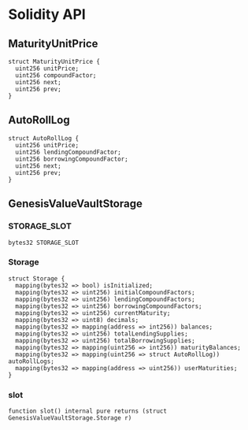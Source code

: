 # Solidity API

## MaturityUnitPrice

```solidity
struct MaturityUnitPrice {
  uint256 unitPrice;
  uint256 compoundFactor;
  uint256 next;
  uint256 prev;
}
```

## AutoRollLog

```solidity
struct AutoRollLog {
  uint256 unitPrice;
  uint256 lendingCompoundFactor;
  uint256 borrowingCompoundFactor;
  uint256 next;
  uint256 prev;
}
```

## GenesisValueVaultStorage

### STORAGE_SLOT

```solidity
bytes32 STORAGE_SLOT
```

### Storage

```solidity
struct Storage {
  mapping(bytes32 => bool) isInitialized;
  mapping(bytes32 => uint256) initialCompoundFactors;
  mapping(bytes32 => uint256) lendingCompoundFactors;
  mapping(bytes32 => uint256) borrowingCompoundFactors;
  mapping(bytes32 => uint256) currentMaturity;
  mapping(bytes32 => uint8) decimals;
  mapping(bytes32 => mapping(address => int256)) balances;
  mapping(bytes32 => uint256) totalLendingSupplies;
  mapping(bytes32 => uint256) totalBorrowingSupplies;
  mapping(bytes32 => mapping(uint256 => int256)) maturityBalances;
  mapping(bytes32 => mapping(uint256 => struct AutoRollLog)) autoRollLogs;
  mapping(bytes32 => mapping(address => uint256)) userMaturities;
}
```

### slot

```solidity
function slot() internal pure returns (struct GenesisValueVaultStorage.Storage r)
```

